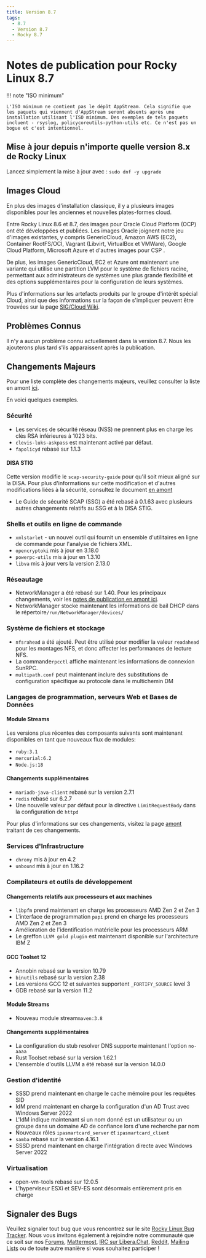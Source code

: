 ```yaml
---
title: Version 8.7
tags:
  - 8.7
  - Version 8.7
  - Rocky 8.7
---
```


# Notes de publication pour Rocky Linux 8.7

!!! note "ISO minimum"

    L'ISO minimum ne contient pas le dépôt AppStream. Cela signifie que les paquets qui viennent d'AppStream seront absents après une installation utilisant l'ISO minimum. Des exemples de tels paquets incluent - rsyslog, policycoreutils-python-utils etc. Ce n'est pas un bogue et c'est intentionnel.

## Mise à jour depuis n'importe quelle version 8.x de Rocky Linux

Lancez simplement la mise à jour avec : `sudo dnf -y upgrade`

## Images Cloud

En plus des images d'installation classique, il y a plusieurs images disponibles pour les anciennes et nouvelles plates-formes cloud.

Entre Rocky Linux 8.6 et 8.7, des images pour Oracle Cloud Platform (OCP) ont été développées et publiées. Les images Oracle joignent notre jeu d'images existantes, y compris GenericCloud, Amazon AWS (EC2), Container RootFS/OCI, Vagrant (Libvirt, VirtualBox et VMWare), Google Cloud Platform, Microsoft Azure et d'autres images pour CSP .

De plus, les images GenericCloud, EC2 et Azure ont maintenant une variante qui utilise une partition LVM pour le système de fichiers racine, permettant aux administrateurs de systèmes une plus grande flexibilité et des options supplémentaires pour la configuration de leurs systèmes.

Plus d'informations sur les artefacts produits par le groupe d'intérêt spécial Cloud, ainsi que des informations sur la façon de s'impliquer peuvent être trouvées sur la page [SIG/Cloud Wiki](https://sig-cloud.rocky.page/).

## Problèmes Connus

Il n'y a aucun problème connu actuellement dans la version 8.7. Nous les ajouterons plus tard s'ils apparaissent après la publication.

## Changements Majeurs

Pour une liste complète des changements majeurs, veuillez consulter la liste en amont [ici](https://access.redhat.com/documentation/en-us/red_hat_enterprise_linux/8/html/8.7_release_notes/overview#overview-major-changes).

En voici quelques exemples.

### Sécurité

* Les services de sécurité réseau (NSS) ne prennent plus en charge les clés RSA inférieures à 1023 bits.
* `clevis-luks-askpass` est maintenant activé par défaut.
* `fapolicyd` rebasé sur 1.1.3

#### DISA STIG

Cette version modifie le `scap-security-guide` pour qu'il soit mieux aligné sur la DISA. Pour plus d'informations sur cette modification et d'autres modifications liées à la sécurité, consultez le document [en amont](https://access.redhat.com/documentation/en-us/red_hat_enterprise_linux/8/html/8.7_release_notes/new-features#enhancement_security)

* Le Guide de sécurité SCAP (SSG) a été rebasé à 0.1.63 avec plusieurs autres changements relatifs au SSG et à la DISA STIG.

### Shells et outils en ligne de commande

* `xmlstarlet` - un nouvel outil qui fournit un ensemble d'utilitaires en ligne de commande pour l'analyse de fichiers XML.
* `opencryptoki` mis à jour en 3.18.0
* `powerpc-utils` mis à jour en 1.3.10
* `libva` mis à jour vers la version 2.13.0

### Réseautage

* NetworkManager a été rebasé sur 1.40. Pour les principaux changements, voir les [notes de publication en amont ici](https://github.com/NetworkManager/NetworkManager/blob/nm-1-40/NEWS).
* NetworkManager stocke maintenant les informations de bail DHCP dans le répertoire`/run/NetworkManager/devices/`

### Système de fichiers et stockage

* `nfsrahead` a été ajouté. Peut être utilisé pour modifier la valeur `readahead` pour les montages NFS, et donc affecter les performances de lecture NFS.
* La commande`rpcctl` affiche maintenant les informations de connexion SunRPC.
* `multipath.conf` peut maintenant inclure des substitutions de configuration spécifique au protocole dans le multichemin DM

### Langages de programmation, serveurs Web et Bases de Données

#### Module Streams

Les versions plus récentes des composants suivants sont maintenant disponibles en tant que nouveaux flux de modules:

* `ruby:3.1`
* `mercurial:6.2`
* `Node.js:18`

#### Changements supplémentaires

* `mariadb-java-client` rebasé sur la version 2.7.1
* `redis` rebasé sur 6.2.7
* Une nouvelle valeur par défaut pour la directive `LimitRequestBody` dans la configuration de `httpd`

Pour plus d'informations sur ces changements, visitez la page [amont](https://access.redhat.com/documentation/en-us/red_hat_enterprise_linux/8/html/8.7_release_notes/new-features#enhancement_dynamic-programming-languages-web-and-database-servers) traitant de ces changements.

### Services d'Infrastructure

* `chrony` mis à jour en 4.2
* `unbound` mis à jour en 1.16.2

### Compilateurs et outils de développement

#### Changements relatifs aux processeurs et aux machines

* `libpfm` prend maintenant en charge les processeurs AMD Zen 2 et Zen 3
* L'interface de programmation `papi` prend en charge les processeurs AMD Zen 2 et Zen 3
* Amélioration de l'identification matérielle pour les processeurs ARM
* Le greffon `LLVM gold plugin` est maintenant disponible sur l'architecture IBM Z

#### GCC Toolset 12

* Annobin rebasé sur la version 10.79
* `binutils` rebasé sur la version 2.38
* Les versions GCC 12 et suivantes supportent `_FORTIFY_SOURCE` level 3
* GDB rebasé sur la version 11.2

#### Module Streams

* Nouveau module stream`maven:3.8`

#### Changements supplémentaires

* La configuration du stub resolver DNS supporte maintenant l'option `no-aaaa`
* Rust Toolset rebasé sur la version 1.62.1
* L'ensemble d'outils LLVM a été rebasé sur la version 14.0.0

### Gestion d'identité

* SSSD prend maintenant en charge le cache mémoire pour les requêtes SID
* IdM prend maintenant en charge la configuration d'un AD Trust avec Windows Server 2022
* L'IdM indique maintenant si un nom donné est un utilisateur ou un groupe dans un domaine AD de confiance lors d'une recherche par nom
* Nouveaux rôles `ipasmartcard_server` et `ipasmartcard_client`
* `samba` rebasé sur la version 4.16.1
* SSSD prend maintenant en charge l'intégration directe avec Windows Server 2022

### Virtualisation

* open-vm-tools rebasé sur 12.0.5
* L'hyperviseur ESXi et SEV-ES sont désormais entièrement pris en charge

## Signaler des Bugs

Veuillez signaler tout bug que vous rencontrez sur le site [Rocky Linux Bug Tracker](https://bugs.rockylinux.org/). Nous vous invitons également à rejoindre notre communauté que ce soit sur nos [Forums](https://forums.rockylinux.org), [Mattermost](https://chat.rockylinux.org), [IRC sur Libera.Chat](irc://irc.liberachat/rockylinux), [Reddit](https://reddit.com/r/rockylinux), [Mailing Lists](https://lists.resf.org) ou de toute autre manière si vous souhaitez participer !
